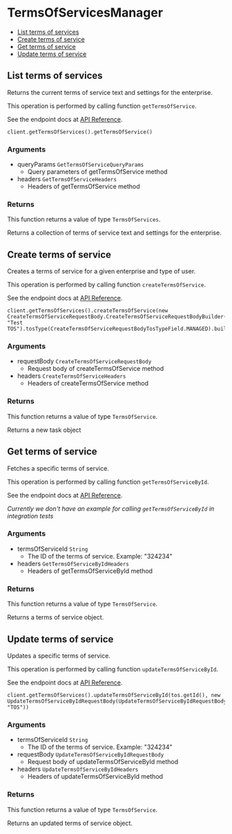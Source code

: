 # TermsOfServicesManager


- [List terms of services](#list-terms-of-services)
- [Create terms of service](#create-terms-of-service)
- [Get terms of service](#get-terms-of-service)
- [Update terms of service](#update-terms-of-service)

## List terms of services

Returns the current terms of service text and settings
for the enterprise.

This operation is performed by calling function `getTermsOfService`.

See the endpoint docs at
[API Reference](https://developer.box.com/reference/get-terms-of-services/).

<!-- sample get_terms_of_services -->
```
client.getTermsOfServices().getTermsOfService()
```

### Arguments

- queryParams `GetTermsOfServiceQueryParams`
  - Query parameters of getTermsOfService method
- headers `GetTermsOfServiceHeaders`
  - Headers of getTermsOfService method


### Returns

This function returns a value of type `TermsOfServices`.

Returns a collection of terms of service text and settings for the
enterprise.


## Create terms of service

Creates a terms of service for a given enterprise
and type of user.

This operation is performed by calling function `createTermsOfService`.

See the endpoint docs at
[API Reference](https://developer.box.com/reference/post-terms-of-services/).

<!-- sample post_terms_of_services -->
```
client.getTermsOfServices().createTermsOfService(new CreateTermsOfServiceRequestBody.CreateTermsOfServiceRequestBodyBuilder(CreateTermsOfServiceRequestBodyStatusField.DISABLED, "Test TOS").tosType(CreateTermsOfServiceRequestBodyTosTypeField.MANAGED).build())
```

### Arguments

- requestBody `CreateTermsOfServiceRequestBody`
  - Request body of createTermsOfService method
- headers `CreateTermsOfServiceHeaders`
  - Headers of createTermsOfService method


### Returns

This function returns a value of type `TermsOfService`.

Returns a new task object


## Get terms of service

Fetches a specific terms of service.

This operation is performed by calling function `getTermsOfServiceById`.

See the endpoint docs at
[API Reference](https://developer.box.com/reference/get-terms-of-services-id/).

*Currently we don't have an example for calling `getTermsOfServiceById` in integration tests*

### Arguments

- termsOfServiceId `String`
  - The ID of the terms of service. Example: "324234"
- headers `GetTermsOfServiceByIdHeaders`
  - Headers of getTermsOfServiceById method


### Returns

This function returns a value of type `TermsOfService`.

Returns a terms of service object.


## Update terms of service

Updates a specific terms of service.

This operation is performed by calling function `updateTermsOfServiceById`.

See the endpoint docs at
[API Reference](https://developer.box.com/reference/put-terms-of-services-id/).

<!-- sample put_terms_of_services_id -->
```
client.getTermsOfServices().updateTermsOfServiceById(tos.getId(), new UpdateTermsOfServiceByIdRequestBody(UpdateTermsOfServiceByIdRequestBodyStatusField.DISABLED, "TOS"))
```

### Arguments

- termsOfServiceId `String`
  - The ID of the terms of service. Example: "324234"
- requestBody `UpdateTermsOfServiceByIdRequestBody`
  - Request body of updateTermsOfServiceById method
- headers `UpdateTermsOfServiceByIdHeaders`
  - Headers of updateTermsOfServiceById method


### Returns

This function returns a value of type `TermsOfService`.

Returns an updated terms of service object.


